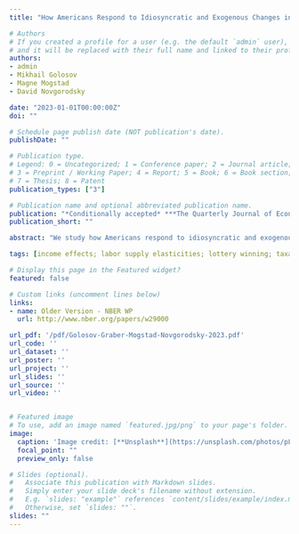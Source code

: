 ```yaml
---
title: "How Americans Respond to Idiosyncratic and Exogenous Changes in Household Wealth and Unearned Income"

# Authors
# If you created a profile for a user (e.g. the default `admin` user), write the username (folder name) here 
# and it will be replaced with their full name and linked to their profile.
authors:
- admin
- Mikhail Golosov
- Magne Mogstad
- David Novgorodsky

date: "2023-01-01T00:00:00Z"
doi: ""

# Schedule page publish date (NOT publication's date).
publishDate: ""

# Publication type.
# Legend: 0 = Uncategorized; 1 = Conference paper; 2 = Journal article;
# 3 = Preprint / Working Paper; 4 = Report; 5 = Book; 6 = Book section;
# 7 = Thesis; 8 = Patent
publication_types: ["3"]

# Publication name and optional abbreviated publication name.
publication: "*Conditionally accepted* ***The Quarterly Journal of Economics***"
publication_short: "" 

abstract: "We study how Americans respond to idiosyncratic and exogenous changes in household wealth and unearned income. Our analyses combine administrative data on U.S. lottery winners with an event-study design. We first examine individual and household earnings responses to these windfall gains, finding significant and sizable wealth and income effects. On average, an extra dollar of unearned income in a given period reduces household labor earnings by about 50 cents, decreases total labor taxes by 10 cents, and increases consumption by 60 cents. These effects are heterogeneous across the income distribution, with households in higher quartiles of the income distribution reducing their earnings by a larger amount. Next, we examine margins of adjustment other than earnings and, in the course of doing so, address a number of important economic questions about how additional wealth or unearned income affect retirement decisions and labor market dynamics, family formation and dissolution, entrepreneurship and self-employment, and geographic mobility and neighborhood choice. Lastly, we carefully compare our findings to those reported in existing lottery studies. This comparison reveals that existing U.S. studies substantially underestimate wealth and income effects because they use measures that understate earnings responses and overstate wealth changes associated with lottery wins."

tags: [income effects; labor supply elasticities; lottery winning; taxation; universal basic income;]

# Display this page in the Featured widget?
featured: false

# Custom links (uncomment lines below)
links:
- name: Older Version - NBER WP
  url: http://www.nber.org/papers/w29000

url_pdf: '/pdf/Golosov-Graber-Mogstad-Novgorodsky-2023.pdf'
url_code: ''
url_dataset: ''
url_poster: ''
url_project: ''
url_slides: ''
url_source: ''
url_video: ''


# Featured image
# To use, add an image named `featured.jpg/png` to your page's folder. 
image:
  caption: 'Image credit: [**Unsplash**](https://unsplash.com/photos/pLCdAaMFLTE)'
  focal_point: ""
  preview_only: false

# Slides (optional).
#   Associate this publication with Markdown slides.
#   Simply enter your slide deck's filename without extension.
#   E.g. `slides: "example"` references `content/slides/example/index.md`.
#   Otherwise, set `slides: ""`.
slides: ""
---
```


